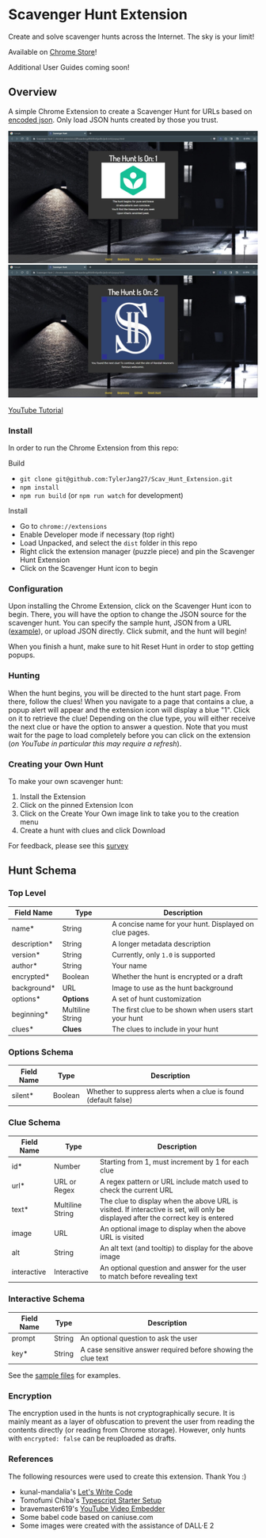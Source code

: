 # Scavenger Hunt Extension

Create and solve scavenger hunts across the Internet. The sky is your limit!

Available on [Chrome Store](https://chrome.google.com/webstore/detail/scavenger-hunt/opcgbolmjikeaokbmldpfhemaamnfggf?hl=en-US)!

Additional User Guides coming soon!

## Overview

A simple Chrome Extension to create a Scavenger Hunt for URLs based on [encoded json](res/hunt.json). Only load JSON hunts created by those you trust.

![first_clue](repo_assets/clue_1.jpg)
![second_clue](repo_assets/clue_2.jpg)

[YouTube Tutorial](https://www.youtube.com/watch?v=yBkaL08VXWs)

### Install

In order to run the Chrome Extension from this repo:

Build

- `git clone git@github.com:TylerJang27/Scav_Hunt_Extension.git`
- `npm install`
- `npm run build` (or `npm run watch` for development)

Install

- Go to `chrome://extensions`
- Enable Developer mode if necessary (top right)
- Load Unpacked, and select the `dist` folder in this repo
- Right click the extension manager (puzzle piece) and pin the Scavenger Hunt Extension
- Click on the Scavenger Hunt icon to begin

### Configuration

Upon installing the Chrome Extension, click on the Scavenger Hunt icon to begin. There, you will have the option to change the JSON source for the scavenger hunt. You can specify the sample hunt, JSON from a URL ([example](https://raw.githubusercontent.com/TylerJang27/Scav_Hunt_Extension/master/res/hunt.json)), or upload JSON directly. Click submit, and the hunt will begin!

When you finish a hunt, make sure to hit Reset Hunt in order to stop getting popups.

### Hunting

When the hunt begins, you will be directed to the hunt start page. From there, follow the clues! When you navigate to a page that contains a clue, a popup alert will appear and the extension icon will display a blue "1". Click on it to retrieve the clue! Depending on the clue type, you will either receive the next clue or have the option to answer a question. Note that you must wait for the page to load completely before you can click on the extension (_on YouTube in particular this may require a refresh_).

### Creating your Own Hunt

To make your own scavenger hunt:

1. Install the Extension
2. Click on the pinned Extension Icon
3. Click on the Create Your Own image link to take you to the creation menu
4. Create a hunt with clues and click Download

For feedback, please see this [survey](https://forms.gle/3ZhvtKasc3WZZF9V7)

## Hunt Schema

### Top Level

| Field Name    | Type             | Description                                            |
| ------------- | ---------------- | ------------------------------------------------------ |
| name\*        | String           | A concise name for your hunt. Displayed on clue pages. |
| description\* | String           | A longer metadata description                          |
| version\*     | String           | Currently, only `1.0` is supported                     |
| author\*      | String           | Your name                                              |
| encrypted\*   | Boolean          | Whether the hunt is encrypted or a draft               |
| background\*  | URL              | Image to use as the hunt background                    |
| options\*     | **Options**      | A set of hunt customization                            |
| beginning\*   | Multiline String | The first clue to be shown when users start your hunt  |
| clues\*       | **Clues**        | The clues to include in your hunt                      |

### Options Schema

| Field Name | Type    | Description                                                     |
| ---------- | ------- | --------------------------------------------------------------- |
| silent\*   | Boolean | Whether to suppress alerts when a clue is found (default false) |

### Clue Schema

| Field Name  | Type             | Description                                                                                                                       |
| ----------- | ---------------- | --------------------------------------------------------------------------------------------------------------------------------- |
| id\*        | Number           | Starting from 1, must increment by 1 for each clue                                                                                |
| url\*       | URL or Regex     | A regex pattern or URL include match used to check the current URL                                                                |
| text\*      | Multiline String | The clue to display when the above URL is visited. If interactive is set, will only be displayed after the correct key is entered |
| image       | URL              | An optional image to display when the above URL is visited                                                                        |
| alt         | String           | An alt text (and tooltip) to display for the above image                                                                          |
| interactive | Interactive      | An optional question and answer for the user to match before revealing text                                                       |

### Interactive Schema

| Field Name | Type   | Description                                                   |
| ---------- | ------ | ------------------------------------------------------------- |
| prompt     | String | An optional question to ask the user                          |
| key\*      | String | A case sensitive answer required before showing the clue text |

See the [sample files](public/res/) for examples.

### Encryption

The encryption used in the hunts is not cryptographically secure. It is mainly meant as a layer of obfuscation to prevent the user from reading the contents directly (or reading from Chrome storage). However, only hunts with `encrypted: false` can be reuploaded as drafts.

### References

The following resources were used to create this extension. Thank You :)

- kunal-mandalia's [Let's Write Code](https://github.com/shama/letswritecode/tree/master/how-to-make-chrome-extensions)
- Tomofumi Chiba's [Typescript Starter Setup](https://github.com/chibat/chrome-extension-typescript-starter/tree/master)
- bravemaster619's [YouTube Video Embedder](https://dev.to/bravemaster619/simplest-way-to-embed-a-youtube-video-in-your-react-app-3bk2)
- Some babel code based on caniuse.com
- Some images were created with the assistance of DALL·E 2

